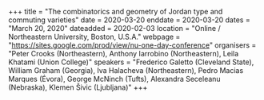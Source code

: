 +++
title = "The combinatorics and geometry of Jordan type and commuting varieties"
date = 2020-03-20
enddate = 2020-03-20
dates = "March 20, 2020"
dateadded = 2020-02-03
location = "Online / Northeastern University, Boston, U.S.A."
webpage = "https://sites.google.com/prod/view/nu-one-day-conference"
organisers = "Peter Crooks (Northeastern), Anthony Iarrobino (Northeastern), Leila Khatami (Union College)"
speakers = "Frederico Galetto (Cleveland State), William Graham (Georgia), Iva Halacheva (Northeastern), Pedro Macias Marques (Évora), George McNinch (Tufts), Alexandra Seceleanu (Nebraska), Klemen Šivic (Ljubljana)"
+++
